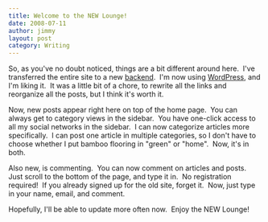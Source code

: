 ```yaml
---
title: Welcome to the NEW Lounge!
date: 2008-07-11
author: jimmy
layout: post
category: Writing
---
```


So, as you've no doubt noticed, things are a bit different around here.  I've transferred the entire site to a new <a href="http://en.wikipedia.org/wiki/Back-end_database" target="_blank">backend</a>.  I'm now using <a href="http://wordpress.com/" target="_blank">WordPress</a>, and I'm liking it.  It was a little bit of a chore, to rewrite all the links and reorganize all the posts, but I think it's worth it. 
  
Now, new posts appear right here on top of the home page.  You can always get to category views in the sidebar.  You have one-click access to all my social networks in the sidebar.  I can now categorize articles more specifically.  I can post one article in multiple categories, so I don't have to choose whether I put bamboo flooring in "green" or "home".  Now, it's in both.
  
Also new, is commenting.  You can now comment on articles and posts.  Just scroll to the bottom of the page, and type it in.  No registration required!  If you already signed up for the old site, forget it.  Now, just type in your name, email, and comment.
  
Hopefully, I'll be able to update more often now.  Enjoy the NEW Lounge!
  